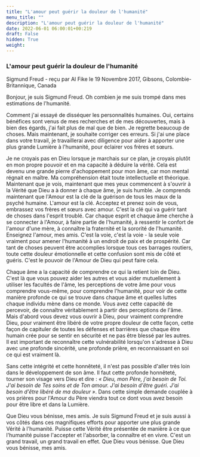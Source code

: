 ```yaml
---
title: "L'amour peut guérir la douleur de l'humanité"
menu_title: ""
description: "L'amour peut guérir la douleur de l'humanité"
date: 2022-06-01 06:00:01+00:219
draft: False
hidden: True
weight:
---
```

### L'amour peut guérir la douleur de l'humanité

Sigmund Freud - reçu par Al Fike le 19 Novembre 2017, Gibsons, Colombie-Britannique, Canada

Bonjour, je suis Sigmund Freud. Oh combien je me suis trompé dans mes estimations de l'humanité. 

Comment j'ai essayé de disséquer les personnalités humaines. Oui, certains bénéfices sont venus de mes recherches et de mes découvertes, mais à bien des égards, j'ai fait plus de mal que de bien. Je regrette beaucoup de choses. Mais maintenant, je souhaite corriger ces erreurs. Si j'ai une place dans votre travail, je travaillerai avec diligence pour aider à apporter une plus grande Lumière à l'humanité, pour éclairer vos frères et sœurs.

Je ne croyais pas en Dieu lorsque je marchais sur ce plan, je croyais plutôt en mon propre pouvoir et en ma capacité à déduire la vérité. Cela est devenu une grande pierre d'achoppement pour mon âme, car mon mental régnait en maître. Ma compréhension était toute intellectuelle et théorique. Maintenant que je vois, maintenant que mes yeux commencent à s'ouvrir à la Vérité que Dieu a à donner à chaque âme, je suis humble. Je comprends maintenant que l'Amour est la clé de la guérison de tous les maux de la psyché humaine. L'amour est la clé. Acceptez et prenez soin de vous, embrassez vos frères et sœurs avec amour. C'est la clé qui va guérir tant de choses dans l'esprit troublé. Car chaque esprit et chaque âme cherche à se connecter à l'Amour, à faire partie de l'humanité, à ressentir le confort de l'amour d'une mère, à connaître la fraternité et la sororité de l'humanité. Enseignez l'amour, mes amis. C'est la voie, c'est la voie - la seule voie vraiment pour amener l'humanité à un endroit de paix et de prospérité. Car tant de choses peuvent être accomplies lorsque tous ces barrages routiers, toute cette douleur émotionnelle et cette confusion sont mis de côté et guéris. C'est le pouvoir de l'Amour de Dieu qui peut faire cela.

Chaque âme a la capacité de comprendre ce qui la retient loin de Dieu. C'est là que vous pouvez aider les autres et vous aider mutuellement à utiliser les facultés de l'âme, les perceptions de votre âme pour vous comprendre vous-même, pour comprendre l'humanité, pour voir de cette manière profonde ce qui se trouve dans chaque âme et quelles luttes chaque individu mène dans ce monde. Vous avez cette capacité de percevoir, de connaître véritablement à partir des perceptions de l'âme. Mais d'abord vous devez vous ouvrir à Dieu, pour vraiment comprendre Dieu, pour vraiment être libéré de votre propre douleur de cette façon, cette façon de capituler de toutes les défenses et barrières que chaque être humain crée pour se sentir en sécurité et ne pas être blessé par les autres. Il est important de reconnaître cette vulnérabilité lorsqu'on s'adresse à Dieu avec une profonde sincérité, une profonde prière, en reconnaissant en soi ce qui est vraiment là.

Sans cette intégrité et cette honnêteté, il n'est pas possible d'aller très loin dans le développement de son âme. Il faut cette profonde honnêteté, tourner son visage vers Dieu et dire : *« Dieu, mon Père, j'ai besoin de Toi. J'ai besoin de Tes soins et de Ton amour. J'ai besoin d'être guéri. J'ai besoin d'être libéré de ma douleur »*. Dans cette simple demande couplée à vos prières pour l'Amour du Père viendra tout ce dont vous avez besoin pour être libre et dans la Lumière.

Que Dieu vous bénisse, mes amis. Je suis Sigmund Freud et je suis aussi à vos côtés dans ces magnifiques efforts pour apporter une plus grande Vérité à l'humanité. Puisse cette Vérité être présentée de manière à ce que l'humanité puisse l'accepter et l'absorber, la connaître et en vivre. C'est un grand travail, un grand travail en effet. Que Dieu vous bénisse. Que Dieu vous bénisse, mes amis.
